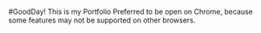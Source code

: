 #GoodDay!
This is my Portfolio
Preferred to be open on Chrome, because some features may not be supported on other browsers.